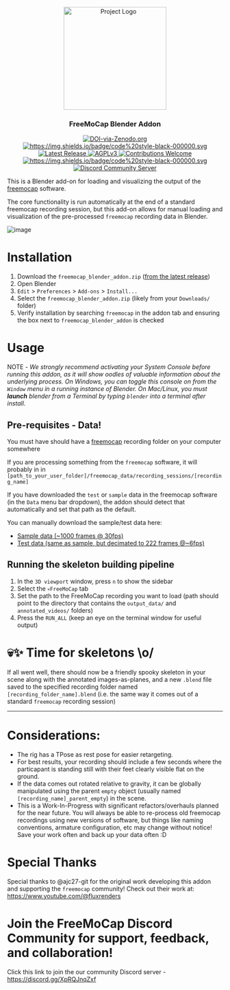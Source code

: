 <p align="center">
    <img src="https://github.com/freemocap/freemocap/assets/15314521/da1af7fe-f808-43dc-8f59-c579715d6593" height="240" alt="Project Logo">
</p> 


<h3 align="center">FreeMoCap Blender Addon</h3>



<p align="center">

<a href="https://doi.org/10.5281/zenodo.7233714">
    <img src="https://zenodo.org/badge/DOI/10.5281/zenodo.7233714.svg" alt=DOI-via-Zenodo.org>
  </a>

<a href="https://github.com/psf/black">
    <img alt="https://img.shields.io/badge/code%20style-black-000000.svg" src="https://img.shields.io/badge/code%20style-black-000000.svg">
  </a>

<a href="https://github.com/freemocap/freemocap_blender_addon/releases/latest">
        <img src="https://img.shields.io/github/release/freemocap/freemocap_blender_addon.svg" alt="Latest Release">
    </a>

<a href="https://github.com/freemocap/freemocap/blob/main/LICENSE">
        <img src="https://img.shields.io/badge/license-AGPL-blue.svg" alt="AGPLv3">
    </a>

<a href="https://github.com/freemocap/freemocap/issues">
        <img src="https://img.shields.io/badge/contributions-welcome-ff69b4.svg" alt="Contributions Welcome">
    </a>

<a href="https://github.com/psf/black">
    <img alt="https://img.shields.io/badge/code%20style-black-000000.svg" src="https://img.shields.io/badge/code%20style-black-000000.svg">
  </a>

<a href="https://discord.gg/SgdnzbHDTG">
    <img alt="Discord Community Server" src="https://dcbadge.vercel.app/api/server/SgdnzbHDTG?style=flat">
  </a>


</p>

This is a Blender add-on for loading and visualizing the output of the [freemocap](https://freemocap.org) software. 

The core functionality is run automatically at the end of a standard freemocap recording session, but this add-on allows for manual loading and visualization of the pre-processed `freemocap` recording data in Blender.

![image](https://github.com/freemocap/freemocap_blender_addon/assets/15314521/94d482c1-9fa7-4c66-8354-34cf5707af9f)

# Installation
1. Download the `freemocap_blender_addon.zip` ([from the latest release](https://github.com/freemocap/freemocap_blender_addon/releases/latest))
1. Open Blender
1. `Edit` > `Preferences` > `Add-ons` > `Install...` 
1. Select the `freemocap_blender_addon.zip` (likely from your `Downloads/` folder) 
1. Verify installation by searching `freemocap` in the addon tab and ensuring the box next to `freemocap_blender_addon` is checked

# Usage
NOTE - *We strongly recommend activating your System Console before running this addon, as it will show oodles of valuable information about the underlying process. On Windows, you can toggle this console on from the `Window` menu in a running instance of Blender. On Mac/Linux, you must **launch** blender from a Terminal by typing `blender` into a terminal after install.*

## Pre-requisites - Data!
You must have should have a [freemocap](https://freemocap.org) recording folder on your computer somewhere

If you are processing something from the `freemocap` software, it will probably in in `[path_to_your_user_folder]/freemocap_data/recording_sessions/[recording_name]`

If you have downloaded the `test` or `sample` data in the freemocap software (in the `Data` menu bar dropdown), the addon should detect that automatically and set that path as the default.

You can manually download the sample/test data here: 
  - [Sample data (~1000 frames @ 30fps)](https://figshare.com/ndownloader/files/45797067)
  - [Test data (same as sample, but decimated to 222 frames @~6fps)](https://figshare.com/ndownloader/files/45797073)

## Running the skeleton building pipeline
1. In the `3D viewport` window, press `n` to show the sidebar
2. Select the `💀FreeMoCap` tab
3. Set the path to the FreeMoCap recording you want to load (path should point to the directory that contains the `output_data/` and `annotated_videos/` folders)
4. Press the `RUN_ALL` (keep an eye on the terminal window for useful output) 

# 💀✨ Time for skeletons \o/ 
If all went well, there should now be a friendly spooky skeleton in your scene along with the annotated images-as-planes, and a new `.blend` file saved to the specified recording folder named `[recording_folder_name].blend` (i.e. the same way it comes out of a standard `freemocap` recording session) 


___
# Considerations:

- The rig has a TPose as rest pose for easier retargeting.
- For best results, your recording should include a few seconds where the particapant is standing still with their feet clearly visible flat on the ground.
- If the data comes out rotated relative to gravity, it can be globally manipulated using the parent `empty`
 object (usually named `[recording_name]_parent_empty`) in the scene.
- This is a Work-In-Progress with significant refactors/overhauls planned for the near future. You will always be able to re-process old freemocap recordings using new versions of software, but things like naming conventions, armature configuration, etc may change without notice! Save your work often and back up your data often :D 

# Special Thanks
 Special thanks to @ajc27-git for the original work developing this addon and supporting the `freemocap` community! Check out their work at:  https://www.youtube.com/@fluxrenders
 
# Join the FreeMoCap Discord Community for support, feedback, and collaboration!
Click this link to join the our community Discord server - https://discord.gg/XpRQJnqZxf

